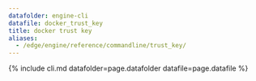 ```yaml
---
datafolder: engine-cli
datafile: docker_trust_key
title: docker trust key
aliases:
  - /edge/engine/reference/commandline/trust_key/
---
```

<!--
This page is automatically generated from Docker's source code. If you want to
suggest a change to the text that appears here, open a ticket or pull request
in the source repository on GitHub:

https://github.com/docker/cli
-->

{% include cli.md datafolder=page.datafolder datafile=page.datafile %}

